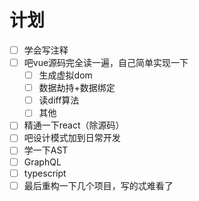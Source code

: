 # 计划

- [ ] 学会写注释
- [ ] 吧vue源码完全读一遍，自己简单实现一下
    - [ ]  生成虚拟dom
    - [ ]  数据劫持+数据绑定
    - [ ]  读diff算法
    - [ ]  其他
- [ ] 精通一下react（除源码）
- [ ] 吧设计模式加到日常开发
- [ ] 学一下AST
- [ ] GraphQL
- [ ] typescript
- [ ] 最后重构一下几个项目，写的忒难看了
